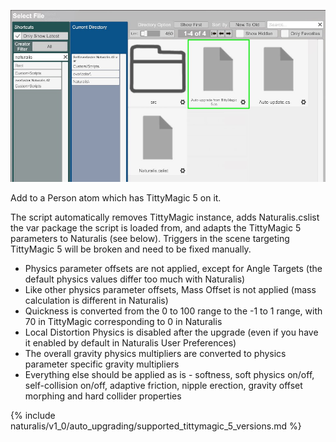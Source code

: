 ![1_1_auto_upgrade_from_tm5.jpg](/assets/screens/naturalis/1_1_auto_upgrade_from_tm5.jpg)

Add to a Person atom which has TittyMagic 5 on it.

The script automatically removes TittyMagic instance, adds Naturalis.cslist the var package the script is loaded from, and adapts the TittyMagic 5 parameters to Naturalis (see below). Triggers in the scene targeting TittyMagic 5 will be broken and need to be fixed manually.

- Physics parameter offsets are not applied, except for Angle Targets (the default physics values differ too much with Naturalis)
- Like other physics parameter offsets, Mass Offset is not applied (mass calculation is different in Naturalis)
- Quickness is converted from the 0 to 100 range to the -1 to 1 range, with 70 in TittyMagic corresponding to 0 in Naturalis
- Local Distortion Physics is disabled after the upgrade (even if you have it enabled by default in Naturalis User Preferences)
- The overall gravity physics multipliers are converted to physics parameter specific gravity multipliers
- Everything else should be applied as is - softness, soft physics on/off, self-collision on/off, adaptive friction, nipple erection, gravity offset morphing and hard collider properties

{% include naturalis/v1_0/auto_upgrading/supported_tittymagic_5_versions.md %}
